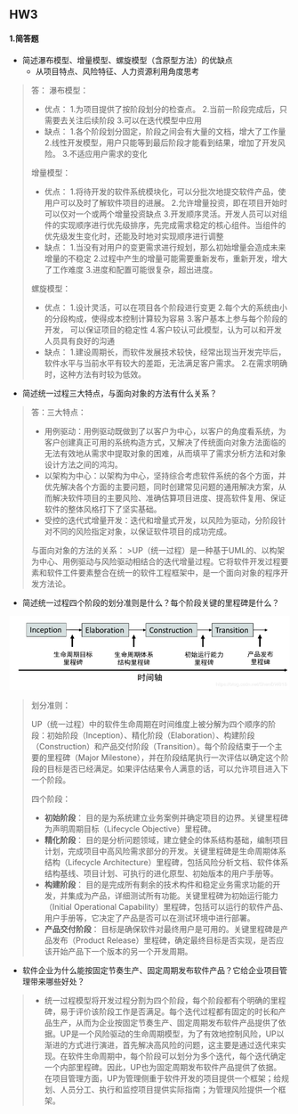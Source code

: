 ## HW3
#### 1.简答题
* 简述瀑布模型、增量模型、螺旋模型（含原型方法）的优缺点
   * 从项目特点、风险特征、人力资源利用角度思考
 > 答：
 > 瀑布模型： 
 >* 优点：
 >1.为项目提供了按阶段划分的检查点。
 >2.当前一阶段完成后，只需要去关注后续阶段
 >3.可以在迭代模型中应用
 >* 缺点：
 >1.各个阶段划分固定，阶段之间会有大量的文档，增大了工作量
 >2.线性开发模型，用户只能等到最后阶段才能看到结果，增加了开发风险。
 >3.不适应用户需求的变化   
 >
 >增量模型：
 >* 优点：
 >1.将待开发的软件系统模块化，可以分批次地提交软件产品，使用户可以及时了解软件项目的进展。
 >2.允许增量投资，即在项目开始时可以仅对一个或两个增量投资缺点
 >3.开发顺序灵活。开发人员可以对组件的实现顺序进行优先级排序，先完成需求稳定的核心组件。当组件的优先级发生变化时，还能及时地对实现顺序进行调整
 >* 缺点：
 >1.当没有对用户的变更需求进行规划，那么初始增量会造成未来增量的不稳定
 >2.过程中产生的增量可能需要重新发布，重新开发，增大了工作难度
 >3.进度和配置可能很复杂，超出进度。
 >
 >螺旋模型：
 >* 优点：
 >1.设计灵活，可以在项目各个阶段进行变更
 >2.每个大的系统由小的分段构成，使得成本控制计算较为容易
 >3.客户基本上参与每个阶段的开发， 可以保证项目的稳定性
 >4.客户较认可此模型，认为可以和开发人员具有良好的沟通
 >* 缺点：
 >1.建设周期长，而软件发展技术较快，经常出现当开发完毕后，软件水平与当前水平有较大的差距，无法满足客户需求。
 >2.在需求明确时，这种方法有时较为低效。
* 简述统一过程三大特点，与面向对象的方法有什么关系？
 >答：三大特点：
 >* 用例驱动：用例驱动既做到了以客户为中心，以客户的角度看系统，为客户创建真正可用的系统构造方式，又解决了传统面向对象方法面临的无法有效地从需求中提取对象的困难，从而填平了需求分析方法和对象设计方法之间的鸿沟。
 >* 以架构为中心：以架构为中心，坚持综合考虑软件系统的各个方面，并优先解决各个方面的主要问题，同时创建常见问题的通用解决方案，从而解决软件项目的主要风险、准确估算项目进度、提高软件复用、保证软件的整体风格打下了坚实基础。
 >* 受控的迭代式增量开发：迭代和增量式开发，以风险为驱动，分阶段针对不同的风险指定对象，以保证软件项目的成功完成。
>
>与面向对象的方法的关系：
	>UP（统一过程）是一种基于UML的、以构架为中心、用例驱动与风险驱动相结合的迭代增量过程。它将软件开发过程要素和软件工件要素整合在统一的软件工程框架中，是一个面向对象的程序开发方法论。
* 简述统一过程四个阶段的划分准则是什么？每个阶段关键的里程碑是什么？

![tu](https://github.com/palxu/OOAD-HW/blob/master/photo/20190317170734217.png)
> 划分准则：
>
> UP（统一过程）中的软件生命周期在时间维度上被分解为四个顺序的阶段：初始阶段（Inception）、精化阶段（Elaboration）、构建阶段（Construction）和产品交付阶段（Transition）。每个阶段结束于一个主要的里程碑（Major Milestone），并在阶段结尾执行一次评估以确定这个阶段的目标是否已经满足。如果评估结果令人满意的话，可以允许项目进入下一个阶段。
>
> 四个阶段：
> * **初始阶段**： 目的是为系统建立业务案例并确定项目的边界。关键里程碑为声明周期目标（Lifecycle Objective）里程碑。
> * **精化阶段**： 目的是分析问题领域，建立健全的体系结构基础，编制项目计划，完成项目中高风险需求部分的开发。关键里程碑是生命周期体系结构（Lifecycle Architecture）里程碑，包括风险分析文档、软件体系结构基线、项目计划、可执行的进化原型、初始版本的用户手册等。
> * **构建阶段**： 目的是完成所有剩余的技术构件和稳定业务需求功能的开发，并集成为产品，详细测试所有功能。关键里程碑为初始运行能力（Initial Operational Capability）里程碑，包括可以运行的软件产品、用户手册等，它决定了产品是否可以在测试环境中进行部署。
> * **产品交付阶段**： 目标是确保软件对最终用户是可用的。关键里程碑是产品发布（Product Release）里程碑，确定最终目标是否实现，是否应该开始产品下一个版本的另一个开发周期。

* 软件企业为什么能按固定节奏生产、固定周期发布软件产品？它给企业项目管理带来哪些好处？
> * 统一过程模型将开发过程分割为四个阶段，每个阶段都有个明确的里程碑，易于评价该阶段工作是否满足。每个迭代过程都有固定的时长和产品生产，从而为企业按固定节奏生产、固定周期发布软件产品提供了依据。UP是一个风险驱动的生命周期模型，为了有效地控制风险，UP以渐进的方式进行演进，首先解决高风险的问题，这主要是通过迭代来实现。在软件生命周期中，每个阶段可以划分为多个迭代，每个迭代确定一个内部里程碑。因此，UP也为固定周期发布软件产品提供了依据。
       在项目管理方面，UP为管理侧重于软件开发的项目提供一个框架；给规划、人员分工、执行和监控项目提供实际指南；为管理风险提供一个框架。
